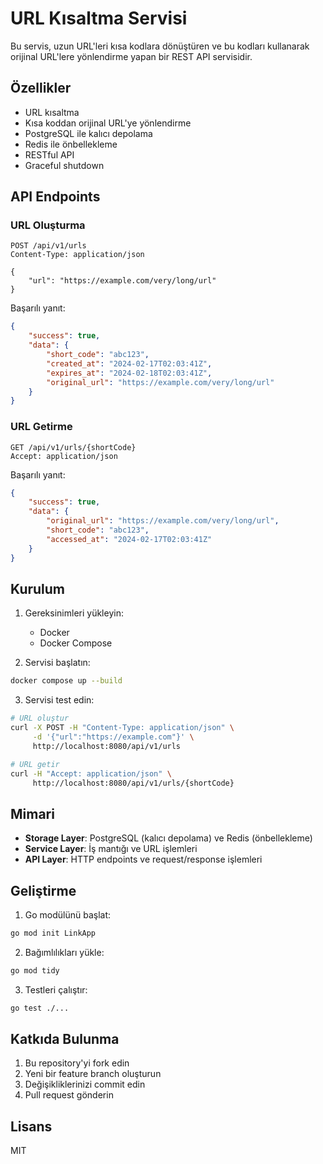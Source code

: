 # URL Kısaltma Servisi

Bu servis, uzun URL'leri kısa kodlara dönüştüren ve bu kodları kullanarak orijinal URL'lere yönlendirme yapan bir REST API servisidir.

## Özellikler

- URL kısaltma
- Kısa koddan orijinal URL'ye yönlendirme
- PostgreSQL ile kalıcı depolama
- Redis ile önbellekleme
- RESTful API
- Graceful shutdown

## API Endpoints

### URL Oluşturma

```http
POST /api/v1/urls
Content-Type: application/json

{
    "url": "https://example.com/very/long/url"
}
```

Başarılı yanıt:
```json
{
    "success": true,
    "data": {
        "short_code": "abc123",
        "created_at": "2024-02-17T02:03:41Z",
        "expires_at": "2024-02-18T02:03:41Z",
        "original_url": "https://example.com/very/long/url"
    }
}
```

### URL Getirme

```http
GET /api/v1/urls/{shortCode}
Accept: application/json
```

Başarılı yanıt:
```json
{
    "success": true,
    "data": {
        "original_url": "https://example.com/very/long/url",
        "short_code": "abc123",
        "accessed_at": "2024-02-17T02:03:41Z"
    }
}
```

## Kurulum

1. Gereksinimleri yükleyin:
   - Docker
   - Docker Compose

2. Servisi başlatın:
```bash
docker compose up --build
```

3. Servisi test edin:
```bash
# URL oluştur
curl -X POST -H "Content-Type: application/json" \
     -d '{"url":"https://example.com"}' \
     http://localhost:8080/api/v1/urls

# URL getir
curl -H "Accept: application/json" \
     http://localhost:8080/api/v1/urls/{shortCode}
```

## Mimari

- **Storage Layer**: PostgreSQL (kalıcı depolama) ve Redis (önbellekleme)
- **Service Layer**: İş mantığı ve URL işlemleri
- **API Layer**: HTTP endpoints ve request/response işlemleri

## Geliştirme

1. Go modülünü başlat:
```bash
go mod init LinkApp
```

2. Bağımlılıkları yükle:
```bash
go mod tidy
```

3. Testleri çalıştır:
```bash
go test ./...
```

## Katkıda Bulunma

1. Bu repository'yi fork edin
2. Yeni bir feature branch oluşturun
3. Değişikliklerinizi commit edin
4. Pull request gönderin

## Lisans

MIT